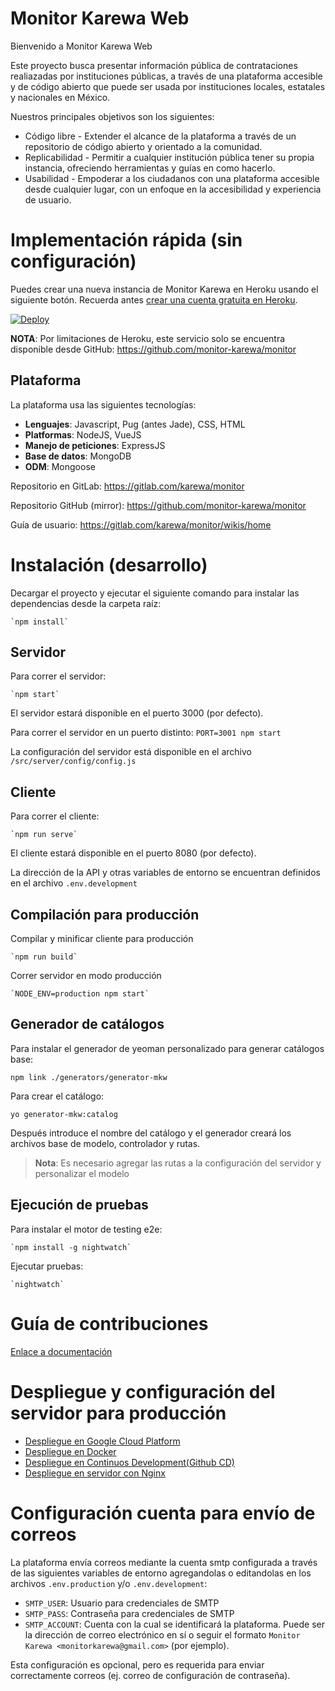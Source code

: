 # Monitor Karewa Web

Bienvenido a Monitor Karewa Web

Este proyecto busca presentar información pública de contrataciones realiazadas por instituciones públicas, a través de
una plataforma accesible y de código abierto que puede ser usada por instituciones locales, estatales y nacionales en
México.

Nuestros principales objetivos son los siguientes:
- Código libre - Extender el alcance de la plataforma a través de un repositorio de código abierto y orientado a la comunidad.
- Replicabilidad - Permitir a cualquier institución pública tener su propia instancia, ofreciendo herramientas y guías en como hacerlo.
- Usabilidad - Empoderar a los ciudadanos con una plataforma accesible desde cualquier lugar, con un enfoque en la accesibilidad y experiencia de usuario.

# Implementación rápida (sin configuración)

Puedes crear una nueva instancia de Monitor Karewa en Heroku usando el siguiente botón. Recuerda antes [crear una cuenta gratuita en Heroku](https://signup.heroku.com/).

[![Deploy](https://www.herokucdn.com/deploy/button.svg)](https://heroku.com/deploy?template=https://github.com/monitor-karewa/monitor)

**NOTA**: Por limitaciones de Heroku, este servicio solo se encuentra disponible desde GitHub: https://github.com/monitor-karewa/monitor

## Plataforma

La plataforma usa las siguientes tecnologías:

- **Lenguajes**: Javascript, Pug (antes Jade), CSS, HTML
- **Platformas**: NodeJS, VueJS
- **Manejo de peticiones**: ExpressJS
- **Base de datos**: MongoDB
- **ODM**: Mongoose


Repositorio en GitLab: https://gitlab.com/karewa/monitor

Repositorio GitHub (mirror): https://github.com/monitor-karewa/monitor

Guía de usuario: https://gitlab.com/karewa/monitor/wikis/home


# Instalación (desarrollo)

Decargar el proyecto y ejecutar el siguiente comando para instalar las dependencias desde la carpeta raíz:

    `npm install`

## Servidor

Para correr el servidor:

    `npm start`

El servidor estará disponible en el puerto 3000 (por defecto).

Para correr el servidor en un puerto distinto:
    `PORT=3001 npm start`


La configuración del servidor está disponible en el archivo `/src/server/config/config.js`

## Cliente

Para correr el cliente:

    `npm run serve`

El cliente estará disponible en el puerto 8080 (por defecto).

La dirección de la API y otras variables de entorno se encuentran definidos en el archivo `.env.development`

## Compilación para producción

Compilar y minificar cliente para producción

    `npm run build`

Correr servidor en modo producción

    `NODE_ENV=production npm start`


## Generador de catálogos

Para instalar el generador de yeoman personalizado para generar catálogos base:

    npm link ./generators/generator-mkw

Para crear el catálogo:

    yo generator-mkw:catalog

Después introduce el nombre del catálogo y el generador creará los archivos base de modelo, controlador y rutas.
> **Nota**: Es necesario agregar las rutas a la configuración del servidor y personalizar el modelo

## Ejecución de pruebas

Para instalar el motor de testing e2e:

    `npm install -g nightwatch`

Ejecutar pruebas:

    `nightwatch`


# Guía de contribuciones

[Enlace a documentación](docs/contributionGuide.md)

# Despliegue y configuración del servidor para producción

- [Despliegue en Google Cloud Platform](docs/googleCloudConfig.md)
- [Despliegue en Docker](docs/dockerConfig.md)
- [Despliegue en Continuos Development(Github CD)](docs/continuosDevelopment.md)
- [Despliegue en servidor con Nginx](docs/nginxServerConfig.md)

# Configuración cuenta para envío de correos

La plataforma envía correos mediante la cuenta smtp configurada a través de las siguientes variables de entorno agregandolas o editandolas en los archivos `.env.production` y/o `.env.development`:

- `SMTP_USER`: Usuario para credenciales de SMTP
- `SMTP_PASS`: Contraseña para credenciales de SMTP
- `SMTP_ACCOUNT`: Cuenta con la cual se identificará la plataforma. Puede ser la dirección de correo electrónico en sí o seguir el formato `Monitor Karewa <monitorkarewa@gmail.com>` (por ejemplo).

Esta configuración es opcional, pero es requerida para enviar correctamente correos (ej. correo de configuración de contraseña).
